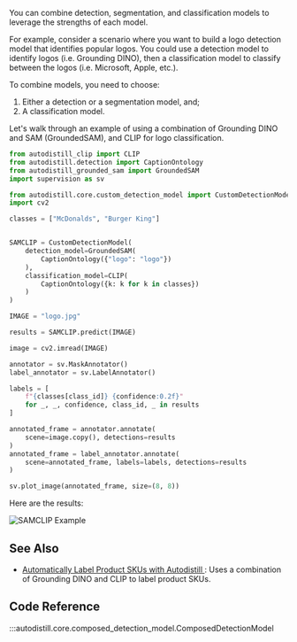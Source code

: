 You can combine detection, segmentation, and classification models to leverage the strengths of each model.

For example, consider a scenario where you want to build a logo detection model that identifies popular logos. You could use a detection model to identify logos (i.e. Grounding DINO), then a classification model to classify between the logos (i.e. Microsoft, Apple, etc.).

To combine models, you need to choose:

1. Either a detection or a segmentation model, and;
2. A classification model.

Let's walk through an example of using a combination of Grounding DINO and SAM (GroundedSAM), and CLIP for logo classification.

```python
from autodistill_clip import CLIP
from autodistill.detection import CaptionOntology
from autodistill_grounded_sam import GroundedSAM
import supervision as sv

from autodistill.core.custom_detection_model import CustomDetectionModel
import cv2

classes = ["McDonalds", "Burger King"]


SAMCLIP = CustomDetectionModel(
    detection_model=GroundedSAM(
        CaptionOntology({"logo": "logo"})
    ),
    classification_model=CLIP(
        CaptionOntology({k: k for k in classes})
    )
)

IMAGE = "logo.jpg"

results = SAMCLIP.predict(IMAGE)

image = cv2.imread(IMAGE)

annotator = sv.MaskAnnotator()
label_annotator = sv.LabelAnnotator()

labels = [
    f"{classes[class_id]} {confidence:0.2f}"
    for _, _, confidence, class_id, _ in results
]

annotated_frame = annotator.annotate(
    scene=image.copy(), detections=results
)
annotated_frame = label_annotator.annotate(
    scene=annotated_frame, labels=labels, detections=results
)

sv.plot_image(annotated_frame, size=(8, 8))
```

Here are the results:

![SAMCLIP Example](https://media.roboflow.com/autodistill/samclip.png)

## See Also

- [Automatically Label Product SKUs with Autodistill
](https://blog.roboflow.com/label-product-skus/): Uses a combination of Grounding DINO and CLIP to label product SKUs.

## Code Reference

:::autodistill.core.composed_detection_model.ComposedDetectionModel